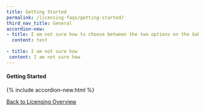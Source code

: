 ```yaml
---
title: Getting Started
permalink: /licensing-faqs/getting-started/
third_nav_title: General
accordion-new:
- title: I am not sure how to choose between the two options on the GoBusiness Licensing homepage. Where can I get help?
  content: test
  
- title: I am not sure how
 content: I am not sure how
---
```


#### Getting Started
{% include accordion-new.html %}

[Back to Licensing Overview](/run-and-grow/licensing-overview/)
